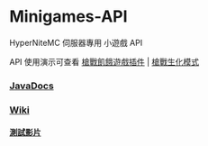 # Minigames-API

HyperNiteMC 伺服器專用 小遊戲 API

API 使用演示可查看 [槍戰飢餓遊戲插件](https://github.com/HyperNiteMC/GunSurvivalGames) | [槍戰生化模式](https://github.com/HyperNiteMC/McInfected)

### [JavaDocs](https://hypernitemc.github.io/minigame-api/)
### [Wiki](https://github.com/hypernitemc/minigame-api/wiki)

#### [測試影片](https://youtu.be/JefRDWE9IvI)
